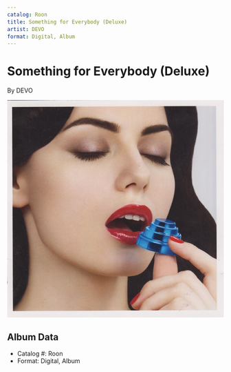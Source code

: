 ```yaml
---
catalog: Roon
title: Something for Everybody (Deluxe)
artist: DEVO
format: Digital, Album
---
```


# Something for Everybody (Deluxe)

By DEVO

![](../../assets/albumcovers/DEVO-Something_for_Everybody_Deluxe.png)

## Album Data

- Catalog #: Roon
- Format: Digital, Album

